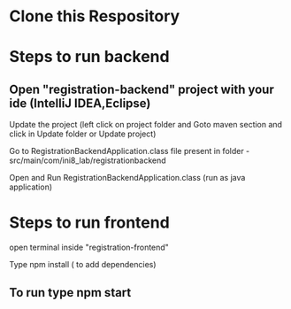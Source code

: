# Clone this Respository

# Steps to run backend 


## Open "registration-backend" project with your ide (IntelliJ IDEA,Eclipse)

Update the project (left click on project folder and Goto  maven section and click in Update folder or Update project)


Go to RegistrationBackendApplication.class      file  present in folder -  src/main/com/ini8_lab/registrationbackend
 
Open and Run   RegistrationBackendApplication.class   (run as java application)

# Steps to run frontend
open terminal inside "registration-frontend"

Type npm install ( to add dependencies)
## To run type npm start 

